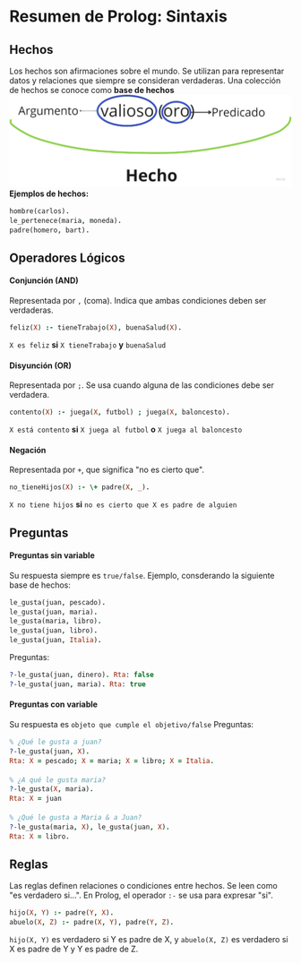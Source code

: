 # Resumen de Prolog: Sintaxis
## Hechos
Los hechos son afirmaciones sobre el mundo. Se utilizan para representar datos y relaciones que siempre se consideran verdaderas.
Una colección de hechos se conoce como __base de hechos__
![alt text](image.png)
__Ejemplos de hechos:__
```prolog
hombre(carlos).
le_pertenece(maria, moneda).
padre(homero, bart).
```


## Operadores Lógicos
#### Conjunción (AND)
Representada por `,` (coma). Indica que ambas condiciones deben ser verdaderas.
```prolog
feliz(X) :- tieneTrabajo(X), buenaSalud(X).
```
`X es feliz` __si__ `X tieneTrabajo` __y__ `buenaSalud`

#### Disyunción (OR)
Representada por `;`. Se usa cuando alguna de las condiciones debe ser verdadera.
```prolog
contento(X) :- juega(X, futbol) ; juega(X, baloncesto).
```
`X está contento` __si__ `X juega al futbol` __o__ `X juega al baloncesto`

#### Negación
Representada por `+`, que significa "no es cierto que".
```prolog
no_tieneHijos(X) :- \+ padre(X, _).
```
`X no tiene hijos` __si__ `no es cierto que X es padre de alguien`

## Preguntas
#### Preguntas sin variable
Su respuesta siempre es `true/false`.
Ejemplo, consderando la siguiente base de hechos:
```prolog
le_gusta(juan, pescado).
le_gusta(juan, maria).
le_gusta(maria, libro).
le_gusta(juan, libro).
le_gusta(juan, Italia).
```
Preguntas:
```prolog
?-le_gusta(juan, dinero). Rta: false
?-le_gusta(juan, maria). Rta: true
```
#### Preguntas con variable
Su respuesta es `objeto que cumple el objetivo/false`
Preguntas:
```prolog
% ¿Qué le gusta a juan?
?-le_gusta(juan, X).
Rta: X = pescado; X = maria; X = libro; X = Italia.

% ¿A qué le gusta maria?
?-le_gusta(X, maria).
Rta: X = juan

% ¿Qué le gusta a Maria & a Juan?
?-le_gusta(maria, X), le_gusta(juan, X).
Rta: X = libro.
```


## Reglas
Las reglas definen relaciones o condiciones entre hechos. Se leen como "es verdadero si...".
En Prolog, el operador `:-` se usa para expresar "si".
```prolog
hijo(X, Y) :- padre(Y, X).
abuelo(X, Z) :- padre(X, Y), padre(Y, Z).
```
`hijo(X, Y)` es verdadero si Y es padre de X, y `abuelo(X, Z)` es verdadero si X es padre de Y y Y es padre de Z.
